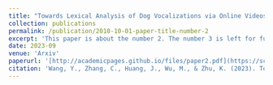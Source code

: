 ```yaml
---
title: "Towards Lexical Analysis of Dog Vocalizations via Online Videos"
collection: publications
permalink: /publication/2010-10-01-paper-title-number-2
excerpt: 'This paper is about the number 2. The number 3 is left for future work.'
date: 2023-09
venue: 'Arxiv'
paperurl: '[http://academicpages.github.io/files/paper2.pdf](https://scholar.google.com/citations?view_op=view_citation&hl=en&user=NRh3GXEAAAAJ&citation_for_view=NRh3GXEAAAAJ:9yKSN-GCB0IC)'
citation: 'Wang, Y., Zhang, C., Huang, J., Wu, M., & Zhu, K. (2023). Towards lexical analysis of dog vocalizations via online videos. arXiv preprint arXiv:2309.13086.'
---
```

